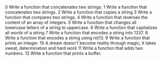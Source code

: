 0 Write a function that concatenates two strings.
1 Write a function that concatenates two strings.
2 Write a function that copies a string
3 Write a function that compares two strings.
4 Write a function that reverses the content of an array of integers.
5 Write a function that changes all lowercase letters of a string to uppercase.
6 Write a function that capitalizes all words of a string
7 Write a function that encodes a string into 1337.
8 Write a function that encodes a string using rot13.
9 Write a function that prints an integer.
10  A dream doesn't become reality through magic; it takes sweat, determination and hard work
11 Write a function that adds two numbers.
12 Write a function that prints a buffer.
